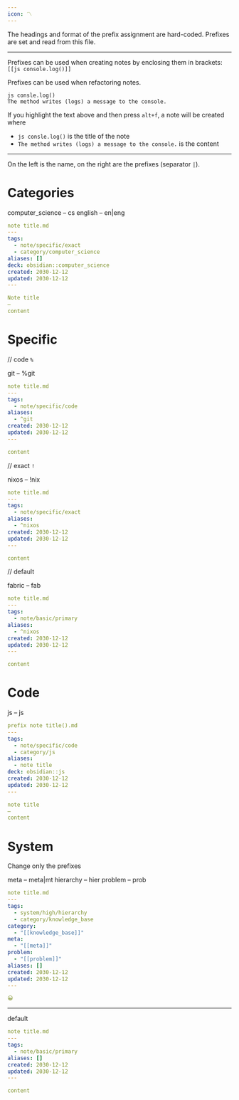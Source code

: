 ```yaml
---
icon: 〽️
---
```


The headings and format of the prefix assignment are hard-coded. Prefixes are set and read from this file.
___

Prefixes can be used when creating notes by enclosing them in brackets:
`[[js console.log()]]`

Prefixes can be used when refactoring notes.
```
js consle.log()
The method writes (logs) a message to the console.
```
If you highlight the text above and then press `alt+f`, a note will be created where
- `js consle.log()` is the title of the note
- `The method writes (logs) a message to the console.` is the content

___

On the left is the name, on the right are the prefixes (separator `|`).

# Categories

computer_science – cs
english – en|eng

```yaml
note title.md
---
tags:
  - note/specific/exact
  - category/computer_science
aliases: []
deck: obsidian::computer_science
created: 2030-12-12
updated: 2030-12-12
---

Note title
—
content
```

# Specific

// code `%`

git – %git

```yaml
note title.md
---
tags:
  - note/specific/code
aliases:
  - ^git
created: 2030-12-12
updated: 2030-12-12
---

content
```

// exact `!`

nixos – !nix

```yaml
note title.md
---
tags:
  - note/specific/exact
aliases:
  - ^nixos
created: 2030-12-12
updated: 2030-12-12
---

content
```

// default

fabric – fab

```yaml
note title.md
---
tags:
  - note/basic/primary
aliases:
  - ^nixos
created: 2030-12-12
updated: 2030-12-12
---

content
```

# Code

js – js

```yaml
prefix note title().md
---
tags:
  - note/specific/code
  - category/js
aliases:
  - note title
deck: obsidian::js
created: 2030-12-12
updated: 2030-12-12
---

note title
—
content
```

# System

Change only the prefixes

meta – meta|mt
hierarchy – hier
problem – prob

```yaml
note title.md
---
tags:
  - system/high/hierarchy
  - category/knowledge_base
category:
  - "[[knowledge_base]]"
meta:
  - "[[meta]]"
problem:
  - "[[problem]]"
aliases: []
created: 2030-12-12
updated: 2030-12-12
---

😀
```

___

default
```yaml
note title.md
---
tags:
  - note/basic/primary
aliases: []
created: 2030-12-12
updated: 2030-12-12
---

content
```
